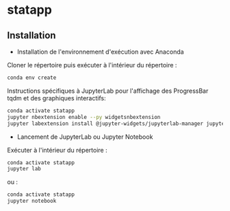 # statapp

## Installation

* Installation de l'environnement d'exécution avec Anaconda

Cloner le répertoire puis exécuter à l'intérieur du répertoire : 
```bash
conda env create
```

Instructions spécifiques à JupyterLab pour l'affichage des ProgressBar tqdm et des graphiques interactifs:
```bash
conda activate statapp
jupyter nbextension enable --py widgetsnbextension
jupyter labextension install @jupyter-widgets/jupyterlab-manager jupyter-matplotlib
```

* Lancement de JupyterLab ou Jupyter Notebook

Exécuter à l'intérieur du répertoire : 
```bash
conda activate statapp
jupyter lab
```
ou : 
```bash
conda activate statapp
jupyter notebook
```
